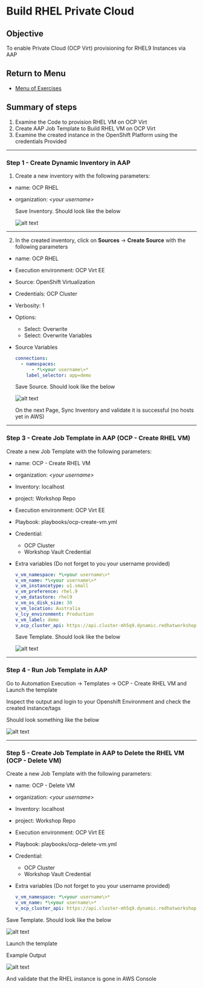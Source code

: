 # Build RHEL Private Cloud

## Objective
To enable Private Cloud (OCP Virt) provisioning for RHEL9 Instances via AAP


## Return to Menu
 - [Menu of Exercises](../README.md)

## Summary of steps
1. Examine the Code to provision RHEL VM on OCP Virt 
2. Create AAP Job Template to Build  RHEL VM on OCP Virt
3. Examine the created instance in the OpenShift Platform using the credentials Provided 


---

### Step 1 - Create Dynamic Inventory in AAP

1. Create a new inventory with the following parameters:

* name: OCP RHEL

* organization: *\<your username\>*


  Save Inventory. Should look like the below 

  ![alt text](image-7.png)

---


2. In the created inventory, click on **Sources** -> **Create Source** with the following parameters

* name: OCP RHEL 
* Execution environment: OCP Virt EE
* Source: OpenShift Virtualization
* Credentials: OCP Cluster
* Verbosity: 1
* Options:
  * Select: Overwrite 
  * Select: Overwrite Variables 
* Source Variables
  ```yaml
  connections:
    - namespaces:
        - *\<your username\>*
      label_selector: app=demo
  ```

  Save Source. Should look like the below 

  ![alt text](image.png)


  On the next Page, Sync Inventory and validate it is successful (no hosts yet in AWS)

---

### Step 3 - Create Job Template in AAP (OCP - Create RHEL VM)

Create a new Job Template with the following parameters:

* name: OCP - Create RHEL VM
* organization: *\<your username\>*
* Inventory: localhost
* project: Workshop Repo
* Execution environment: OCP Virt EE
* Playbook: playbooks/ocp-create-vm.yml
* Credential: 
  * OCP Cluster
  * Workshop Vault Credential
* Extra variables (Do not forget to you your username provided)
    ```yaml
    v_vm_namespace: *\<your username\>*
    v_vm_name: *\<your username\>*
    v_vm_instancetype: u1.small
    v_vm_preference: rhel.9
    v_vm_datastore: rhel9
    v_vm_os_disk_size: 30
    v_vm_location: Australia
    v_lcy_environment: Production
    v_vm_label: demo
    v_ocp_cluster_api: https://api.cluster-mh5q9.dynamic.redhatworkshops.io:6443
    ```

    Save Template. Should look like the below

    ![alt text](image-1.png)
      

---

### Step 4 - Run Job Template in AAP

Go to Automation Execution -> Templates ->  OCP - Create RHEL VM and Launch the template

Inspect the output and login to your Openshift Environment and check the created instance/tags 

Should look something like the below 

  ![alt text](image-4.png)



---

### Step 5 - Create Job Template in AAP to Delete the RHEL VM (OCP - Delete VM)

Create a new Job Template with the following parameters:

* name: OCP - Delete VM
* organization: *\<your username\>*
* Inventory: localhost
* project: Workshop Repo
* Execution environment: OCP Virt EE
* Playbook: playbooks/ocp-delete-vm.yml
* Credential: 
  * OCP Cluster
  * Workshop Vault Credential
* Extra variables (Do not forget to you your username provided)
  
    ```yaml
    v_vm_namespace: *\<your username\>*
    v_vm_name: *\<your username\>*
    v_ocp_cluster_api: https://api.cluster-mh5q9.dynamic.redhatworkshops.io:6443
    ```

Save Template. Should look like the below 
  
  ![alt text](image-3.png)
      

Launch the template 


Example Output 

  ![alt text](image-2.png)


And validate that the RHEL instance is gone in AWS Console 


